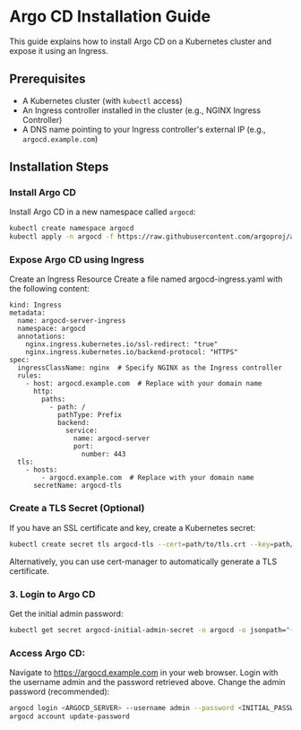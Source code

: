 # Argo CD Installation Guide

This guide explains how to install Argo CD on a Kubernetes cluster and expose it using an Ingress.

## Prerequisites
- A Kubernetes cluster (with `kubectl` access)
- An Ingress controller installed in the cluster (e.g., NGINX Ingress Controller)
- A DNS name pointing to your Ingress controller's external IP (e.g., `argocd.example.com`)

## Installation Steps

### Install Argo CD
Install Argo CD in a new namespace called `argocd`:
```bash
kubectl create namespace argocd
kubectl apply -n argocd -f https://raw.githubusercontent.com/argoproj/argo-cd/stable/manifests/install.yaml
```
### Expose Argo CD using Ingress

Create an Ingress Resource
Create a file named argocd-ingress.yaml with the following content:
```bashapiVersion: networking.k8s.io/v1
kind: Ingress
metadata:
  name: argocd-server-ingress
  namespace: argocd
  annotations:
    nginx.ingress.kubernetes.io/ssl-redirect: "true"
    nginx.ingress.kubernetes.io/backend-protocol: "HTTPS"
spec:
  ingressClassName: nginx  # Specify NGINX as the Ingress controller
  rules:
    - host: argocd.example.com  # Replace with your domain name
      http:
        paths:
          - path: /
            pathType: Prefix
            backend:
              service:
                name: argocd-server
                port:
                  number: 443
  tls:
    - hosts:
        - argocd.example.com  # Replace with your domain name
      secretName: argocd-tls

```
### Create a TLS Secret (Optional)
If you have an SSL certificate and key, create a Kubernetes secret:
```bash
kubectl create secret tls argocd-tls --cert=path/to/tls.crt --key=path/to/tls.key -n argocd
```
Alternatively, you can use cert-manager to automatically generate a TLS certificate.
### 3. Login to Argo CD
Get the initial admin password:
```bash
kubectl get secret argocd-initial-admin-secret -n argocd -o jsonpath="{.data.password}" | base64 -d
```
### Access Argo CD:
Navigate to https://argocd.example.com in your web browser.
Login with the username admin and the password retrieved above.
Change the admin password (recommended):
```bash
argocd login <ARGOCD_SERVER> --username admin --password <INITIAL_PASSWORD>
argocd account update-password
```

